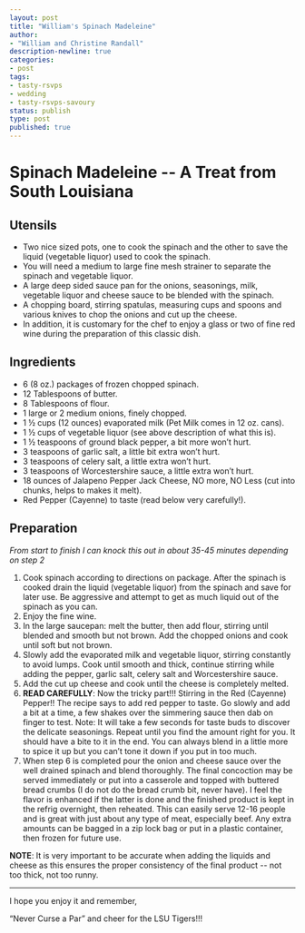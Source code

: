 ```yaml
---
layout: post
title: "William's Spinach Madeleine"
author:
- "William and Christine Randall"
description-newline: true
categories:
- post
tags:
- tasty-rsvps
- wedding
- tasty-rsvps-savoury
status: publish
type: post
published: true
---
```


# Spinach Madeleine -- A Treat from South Louisiana

## Utensils

* Two nice sized pots, one to cook the spinach and the other to save the liquid (vegetable liquor) used to cook the spinach.
* You will need a medium to large fine mesh strainer to separate the spinach and vegetable liquor.
* A large deep sided sauce pan for the onions, seasonings, milk, vegetable liquor and cheese sauce to be blended with the spinach.
* A chopping board, stirring spatulas, measuring cups and spoons and various knives to chop the onions and cut up the cheese.
* In addition, it is customary for the chef to enjoy a glass or two of fine red wine during the preparation of this classic dish.

## Ingredients

* 6 (8 oz.) packages of frozen chopped spinach.
* 12 Tablespoons of butter.
* 8 Tablespoons of flour.
* 1 large or 2 medium onions, finely chopped.
* 1 ½ cups (12 ounces) evaporated milk (Pet Milk comes in 12 oz. cans).
* 1 ½ cups of vegetable liquor (see above description of what this is).
* 1 ½ teaspoons of ground black pepper, a bit more won’t hurt.
* 3 teaspoons of garlic salt, a little bit extra won’t hurt.
* 3 teaspoons of celery salt, a little extra won’t hurt.
* 3 teaspoons of Worcestershire sauce, a little extra won’t hurt.
* 18 ounces of Jalapeno Pepper Jack Cheese, NO more, NO Less (cut into chunks, helps to makes it melt).
* Red Pepper (Cayenne) to taste (read below very carefully!).

## Preparation

_From start to finish I can knock this out in about 35-45 minutes depending on step 2_

1. Cook spinach according to directions on package. After the spinach is cooked drain the liquid (vegetable liquor) from the spinach and save for later use. Be aggressive and attempt to get as much liquid out of the spinach as you can.
1. Enjoy the fine wine.
1. In the large saucepan: melt the butter, then add flour, stirring until blended and smooth but not brown. Add the chopped onions and cook until soft but not brown.    
1. Slowly add the evaporated milk and vegetable liquor, stirring constantly to avoid lumps. Cook until smooth and thick, continue stirring while adding the pepper, garlic salt, celery salt and Worcestershire sauce.
1. Add the cut up cheese and cook until the cheese is completely melted.
1. **READ CAREFULLY**:  Now the tricky part!!! Stirring in the Red (Cayenne) Pepper!! The recipe says to add red pepper to taste. Go slowly and add a bit at a time, a few shakes over the simmering sauce then dab on finger to test. Note: It will take a few seconds for taste buds to discover the delicate seasonings. Repeat until you find the amount right for you. It should have a bite to it in the end. You can always blend in a little more to spice it up but you can’t tone it down if you put in too much.
1. When step 6 is completed pour the onion and cheese sauce over the well drained spinach and blend thoroughly. The final concoction may be served immediately or put into a casserole and topped with buttered bread crumbs (I do not do the bread crumb bit, never have). I feel the flavor is enhanced if the latter is done and the finished product is kept in the refrig overnight, then reheated. This can easily serve 12-16 people and is great with just about any type of meat, especially beef. Any extra amounts can be bagged in a zip lock bag or put in a plastic container, then frozen for future use.

**NOTE**: It is very important to be accurate when adding the liquids and cheese as this ensures the proper consistency of the final product -- not too thick, not too runny.

***

I hope you enjoy it and remember,

“Never Curse a Par” and cheer for the LSU Tigers!!!
